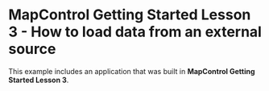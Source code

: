 # MapControl Getting Started Lesson 3 - How to load data from an external source


This example includes an application that was built in <strong>MapControl Getting Started Lesson 3</strong>.

<br/>


